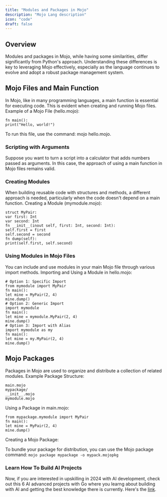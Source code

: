 ```yaml
---
title: "Modules and Packages in Mojo"
description: "Mojo Lang description"
icon: "code"
draft: false
---
```


## Overview
Modules and packages in Mojo, while having some similarities, differ significantly from Python's
approach. Understanding these differences is key to leveraging Mojo effectively, especially as
the language continues to evolve and adopt a robust package management system.
## Mojo Files and Main Function
In Mojo, like in many programming languages, a main function is essential for executing code.
This is evident when creating and running Mojo files.
Example of a Mojo File (hello.mojo):
```mojo
fn main():
print("Hello, world!")
```

To run this file, use the command: mojo hello.mojo.
### Scripting with Arguments
Suppose you want to turn a script into a calculator that adds numbers passed as arguments. In
this case, the approach of using a main function in Mojo files remains valid.
### Creating Modules
When building reusable code with structures and methods, a different approach is needed,
particularly when the code doesn't depend on a main function.
Creating a Module (mymodule.mojo):
```mojo
struct MyPair:
var first: Int
var second: Int
fn __init__(inout self, first: Int, second: Int):
self.first = first
self.second = second
fn dump(self):
print(self.first, self.second)
```

### Using Modules in Mojo Files
You can include and use modules in your main Mojo file through various import methods.
Importing and Using a Module in hello.mojo:
```mojo
# Option 1: Specific Import
from mymodule import MyPair
fn main():
let mine = MyPair(2, 4)
mine.dump()
# Option 2: Generic Import
import mymodule
fn main():
let mine = mymodule.MyPair(2, 4)
mine.dump()
# Option 3: Import with Alias
import mymodule as my
fn main():
let mine = my.MyPair(2, 4)
mine.dump()
```
## Mojo Packages
Packages in Mojo are used to organize and distribute a collection of related modules.
Example Package Structure:
```mojo
main.mojo
mypackage/
__init__.mojo
mymodule.mojo
```

Using a Package in main.mojo:
```mojo
from mypackage.mymodule import MyPair
fn main():
let mine = MyPair(2, 4)
mine.dump()
```

Creating a Mojo Package:


To bundle your package for distribution, you can use the Mojo package command:
`mojo package mypackage -o mypack.mojopkg`            

### Learn How To Build AI Projects

Now, if you are interested in upskilling in 2024 with AI development, check out this 6 AI advanced projects with Go where you learng about building with AI and getting the best knowledge there is currently. Here's the [link](https://akhilsharmatech.gumroad.com/l/zgxqq).
